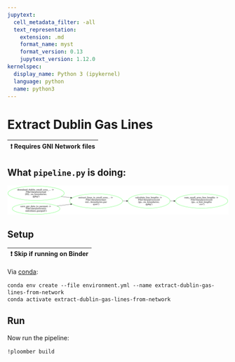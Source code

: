 ```yaml
---
jupytext:
  cell_metadata_filter: -all
  text_representation:
    extension: .md
    format_name: myst
    format_version: 0.13
    jupytext_version: 1.12.0
kernelspec:
  display_name: Python 3 (ipykernel)
  language: python
  name: python3
---
```



# Extract Dublin Gas Lines

| :exclamation:  Requires GNI Network files |
|-------------------------------------------|

## What `pipeline.py` is doing:

![pipeline.png](pipeline.png)

## Setup

| ❗  Skip if running on Binder  |
|-------------------------------|

Via [conda](https://github.com/conda-forge/miniforge):

```{code-cell}
conda env create --file environment.yml --name extract-dublin-gas-lines-from-network
conda activate extract-dublin-gas-lines-from-network
```

## Run 

Now run the pipeline:

```{code-cell}
!ploomber build
```
